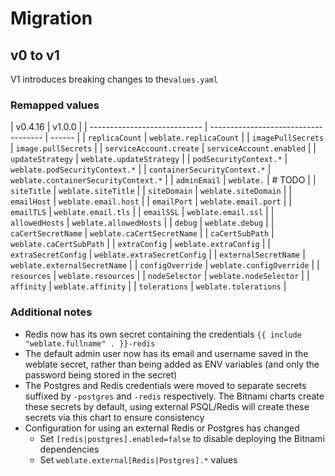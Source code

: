 # Migration

## v0 to v1

V1 introduces breaking changes to the`values.yaml`

### Remapped values

| v0.4.16                      | v1.0.0                               |
| \---------------------------- | ------------------------------------ | ------ |
| `replicaCount`               | `weblate.replicaCount`               |
| `imagePullSecrets`           | `image.pullSecrets`                  |
| `serviceAccount.create`      | `serviceAccount.enabled`             |
| `updateStrategy`             | `weblate.updateStrategy`             |
| `podSecurityContext.*`       | `weblate.podSecurityContext.*`       |
| `containerSecurityContext.*` | `weblate.containerSecurityContext.*` |
| `adminEmail`                 | `weblate.`                           | # TODO |
| `siteTitle`                  | `weblate.siteTitle`                  |
| `siteDomain`                 | `weblate.siteDomain`                 |
| `emailHost`                  | `weblate.email.host`                 |
| `emailPort`                  | `weblate.email.port`                 |
| `emailTLS`                   | `weblate.email.tls`                  |
| `emailSSL`                   | `weblate.email.ssl`                  |
| `allowedHosts`               | `weblate.allowedHosts`               |
| `debug`                      | `weblate.debug`                      |
| `caCertSecretName`           | `weblate.caCertSecretName`           |
| `caCertSubPath`              | `weblate.caCertSubPath`              |
| `extraConfig`                | `weblate.extraConfig`                |
| `extraSecretConfig`          | `weblate.extraSecretConfig`          |
| `externalSecretName`         | `weblate.externalSecretName`         |
| `configOverride`             | `weblate.configOverride`             |
| `resources`                  | `weblate.resources`                  |
| `nodeSelector`               | `weblate.nodeSelector`               |
| `affinity`                   | `weblate.affinity`                   |
| `tolerations`                | `weblate.tolerations`                |

### Additional notes

- Redis now has its own secret containing the credentials `{{ include "weblate.fullname" . }}-redis`
- The default admin user now has its email and username saved in the weblate secret, rather than being added as ENV variables (and only the password being stored in the secret)
- The Postgres and Redis credentials were moved to separate secrets suffixed by `-postgres` and `-redis` respectively. The Bitnami charts create these secrets by default, using external PSQL/Redis will create these secrets via this chart to ensure consistency
- Configuration for using an external Redis or Postgres has changed
  - Set `[redis|postgres].enabled=false` to disable deploying the Bitnami dependencies
  - Set `weblate.external[Redis|Postgres].*` values
